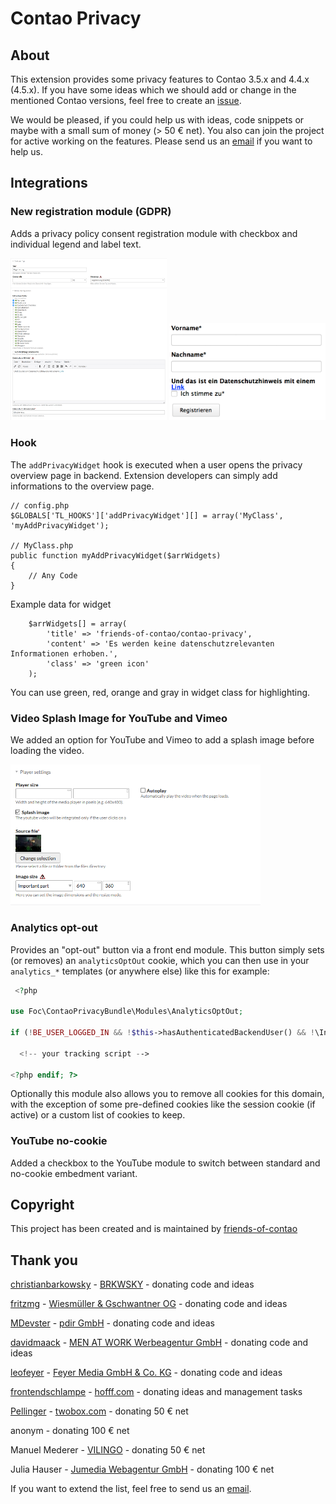 # Contao Privacy

## About

This extension provides some privacy features to Contao 3.5.x and 4.4.x (4.5.x). If you have some ideas which we should add or change in the mentioned Contao versions, feel free to create an [issue](https://github.com/friends-of-contao/contao-privacy/issues).

We would be pleased, if you could help us with ideas, code snippets or maybe with a small sum of money (> 50 € net). You also can join the project for active working on the features. Please send us an [email](mailto:nick@hofff.com) if you want to help us.

## Integrations

### New registration module (GDPR)

Adds a privacy policy consent registration module with checkbox and individual legend and label text.

<img src="docs/checkbox-registration.png" width="250"> <img src="docs/checkbox-registration_fe.png" width="250">

### Hook

The `addPrivacyWidget` hook is executed when a user opens the privacy overview page in backend.
Extension developers can simply add informations to the overview page.

    // config.php
    $GLOBALS['TL_HOOKS']['addPrivacyWidget'][] = array('MyClass', 'myAddPrivacyWidget');
    
    // MyClass.php
    public function myAddPrivacyWidget($arrWidgets)
    {
        // Any Code
    }

Example data for widget

        $arrWidgets[] = array(
            'title' => 'friends-of-contao/contao-privacy',
            'content' => 'Es werden keine datenschutzrelevanten Informationen erhoben.',
            'class' => 'green icon'
        );

You can use green, red, orange and gray in widget class for highlighting.

### Video Splash Image for YouTube and Vimeo

We added an option for YouTube and Vimeo to add a splash image before loading the video.

<img src="docs/video-2click.png" width="400">

### Analytics opt-out

Provides an "opt-out" button via a front end module. This button simply sets (or removes) an `analyticsOptOut` cookie, which you can then use in your `analytics_*` templates (or anywhere else) like this for example:
```php
 <?php 

use Foc\ContaoPrivacyBundle\Modules\AnalyticsOptOut;

if (!BE_USER_LOGGED_IN && !$this->hasAuthenticatedBackendUser() && !\Input::cookie(AnalyticsOptOut::COOKIE_NAME)): ?>

  <!-- your tracking script -->

<?php endif; ?>
```
Optionally this module also allows you to remove all cookies for this domain, with the exception of some pre-defined cookies like the session cookie (if active) or a custom list of cookies to keep.

### YouTube no-cookie

Added a checkbox to the YouTube module to switch between standard and no-cookie embedment variant.

## Copyright

This project has been created and is maintained by [friends-of-contao](https://github.com/friends-of-contao)

## Thank you

[christianbarkowsky](https://github.com/christianbarkowsky) - [BRKWSKY](https://brkwsky.de) - donating code and ideas

[fritzmg](https://github.com/fritzmg) - [Wiesmüller & Gschwantner OG](https://www.inspiredminds.at) - donating code and ideas

[MDevster](https://github.com/MDevster) - [pdir GmbH](https://pdir.de) - donating code and ideas

[davidmaack](https://github.com/davidmaack) - [MEN AT WORK Werbeagentur GmbH](https://www.men-at-work.de) - donating code and ideas

[leofeyer](https://github.com/leofeyer) - [Feyer Media GmbH & Co. KG](https://hostingwerk.de) - donating code and ideas

[frontendschlampe](https://github.com/frontendschlampe) - [hofff.com](https://www.hofff.com) - donating ideas and management tasks

[Pellinger](https://github.com/Pellinger) - [twobox.com](http://www.twobox.com) - donating 50 € net

anonym - donating 100 € net

Manuel Mederer - [VILINGO](https://vilingo.com) - donating 50 € net

Julia Hauser - [Jumedia Webagentur GmbH](https://www.jumedia.ch) - donating 100 € net

If you want to extend the list, feel free to send us an [email](mailto:nick@hofff.com).

